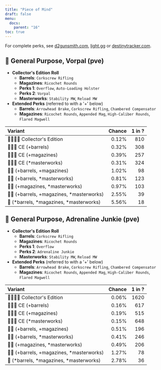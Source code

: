 ```yaml
---
title: "Piece of Mind"
draft: false
menu:
  docs:
    parent: "16"
toc: true
---
```


For complete perks, see [d2gunsmith.com](https://d2gunsmith.com/w/2097055732), [light.gg](https://www.light.gg/db/items/2097055732) or [destinytracker.com](https://destinytracker.com/destiny-2/db/items/2097055732).



## 👾 General Purpose, Vorpal (pve)



* **Collector's Edition Roll**
  * **Barrels**: `Corkscrew Rifling`
  * **Magazines**: `Ricochet Rounds`
  * **Perks 1**: `Overflow`, `Auto-Loading Holster`
  * **Perks 2**: `Vorpal`
  * **Masterworks**: `Stability MW`, `Reload MW`
* **Extended Perks** (referred to with a '+' below)
  * **Barrels**: `Arrowhead Brake`, `Corkscrew Rifling`, `Chambered Compensator`
  * **Magazines**: `Ricochet Rounds`, `Appended Mag`, `High-Caliber Rounds`, `Flared Magwell`

| Variant | Chance | 1 in ? |
|:-|-:|-:|
| 👾👾👾🌟 Collector's Edition | 0.12% | 810 |
| 👾👾👾 CE (+barrels) | 0.32% | 308 |
| 👾👾👾 CE (+magazines) | 0.39% | 257 |
| 👾👾👾 CE (*masterworks) | 0.31% | 324 |
| 👾👾 (+barrels, +magazines) | 1.02% | 98 |
| 👾👾 (+barrels, *masterworks) | 0.81% | 123 |
| 👾👾 (+magazines, *masterworks) | 0.97% | 103 |
| 👾👾 (+barrels, +magazines, *masterworks) | 2.55% | 39 |
| 👾 (*barrels, *magazines, *masterworks) | 5.56% | 18 |

## 👾 General Purpose, Adrenaline Junkie (pve)



* **Collector's Edition Roll**
  * **Barrels**: `Corkscrew Rifling`
  * **Magazines**: `Ricochet Rounds`
  * **Perks 1**: `Overflow`
  * **Perks 2**: `Adrenaline Junkie`
  * **Masterworks**: `Stability MW`, `Reload MW`
* **Extended Perks** (referred to with a '+' below)
  * **Barrels**: `Arrowhead Brake`, `Corkscrew Rifling`, `Chambered Compensator`
  * **Magazines**: `Ricochet Rounds`, `Appended Mag`, `High-Caliber Rounds`, `Flared Magwell`

| Variant | Chance | 1 in ? |
|:-|-:|-:|
| 👾👾👾🌟 Collector's Edition | 0.06% | 1620 |
| 👾👾👾 CE (+barrels) | 0.16% | 617 |
| 👾👾👾 CE (+magazines) | 0.19% | 515 |
| 👾👾👾 CE (*masterworks) | 0.15% | 648 |
| 👾👾 (+barrels, +magazines) | 0.51% | 196 |
| 👾👾 (+barrels, *masterworks) | 0.41% | 246 |
| 👾👾 (+magazines, *masterworks) | 0.49% | 206 |
| 👾👾 (+barrels, +magazines, *masterworks) | 1.27% | 78 |
| 👾 (*barrels, *magazines, *masterworks) | 2.78% | 36 |
